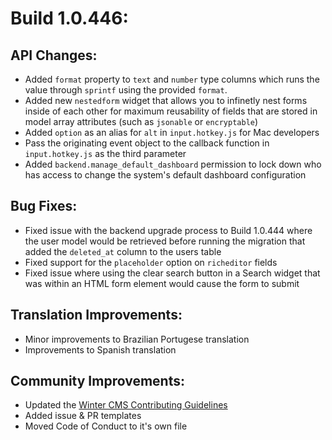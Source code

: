 # Build 1.0.446:

## API Changes:
- Added `format` property to `text` and `number` type columns which runs the value through `sprintf` using the provided `format`.
- Added new `nestedform` widget that allows you to infinetly nest forms inside of each other for maximum reusability of fields that are stored in model array attributes (such as `jsonable` or `encryptable`)
- Added `option` as an alias for `alt` in `input.hotkey.js` for Mac developers
- Pass the originating event object to the callback function in `input.hotkey.js` as the third parameter
- Added `backend.manage_default_dashboard` permission to lock down who has access to change the system's default dashboard configuration

## Bug Fixes:
- Fixed issue with the backend upgrade process to Build 1.0.444 where the user model would be retrieved before running the migration that added the `deleted_at` column to the users table
- Fixed support for the `placeholder` option on `richeditor` fields
- Fixed issue where using the clear search button in a Search widget that was within an HTML form element would cause the form to submit

## Translation Improvements:
- Minor improvements to Brazilian Portugese translation
- Improvements to Spanish translation

## Community Improvements:
- Updated the [Winter CMS Contributing Guidelines](https://github.com/wintercms/winter/blob/master/.github/CONTRIBUTING.md)
- Added issue & PR templates
- Moved Code of Conduct to it's own file